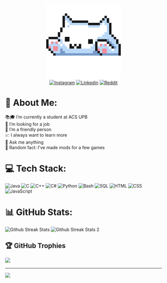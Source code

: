 <section align="center">
  <div>
    <img src="./cat_dev.gif" alt="Dev cat" width="240" height="240"/>
  </div>
  <div>
    <a href="https://instagram.com/nl8_robert" target="_blank"><img src="https://img.shields.io/badge/Instagram-%23E4405F.svg?logo=Instagram&logoColor=white" alt="Instagram"/></a>
    <a href="https://linkedin.com/in/george-robert-nenciu" target="_blank"><img src="https://img.shields.io/badge/LinkedIn-%230077B5.svg?logo=linkedin&logoColor=white" alt="Linkedin"/></a>
    <a href="https://reddit.com/user/Lucky8boyRo" target="_blank"><img src="https://img.shields.io/badge/Reddit-%23FF4500.svg?logo=Reddit&logoColor=white" alt="Reddit"/></a>
  </div>
</section>

# 💜 About Me:
📚🎓 I’m currently a student at ACS UPB<br>💼 I’m looking for a job<br>🤝 I’m a friendly person<br>📈 I always want to learn more<br>💭 Ask me anything<br>🦢 Random fact: I've made mods for a few games

# 💻 Tech Stack:
<section style="display: inline-block;">
  <img src="https://cdn.jsdelivr.net/gh/devicons/devicon@latest/icons/java/java-original.svg" width="40" height="40" alt="Java">
  <img src="https://cdn.jsdelivr.net/gh/devicons/devicon@latest/icons/c/c-original.svg" width="40" height="40" alt="C">
  <img src="https://cdn.jsdelivr.net/gh/devicons/devicon@latest/icons/cplusplus/cplusplus-original.svg" width="40" height="40" alt="C++"/>
  <img src="https://cdn.jsdelivr.net/gh/devicons/devicon@latest/icons/csharp/csharp-original.svg" width="40" height="40" alt="C#"/>
  <img src="https://cdn.jsdelivr.net/gh/devicons/devicon@latest/icons/python/python-original.svg" width="40" height="40" alt="Python"/>
  <img src="https://cdn.jsdelivr.net/gh/devicons/devicon@latest/icons/bash/bash-original.svg" width="40" height="40" alt="Bash"/>
  <img src="https://cdn.jsdelivr.net/gh/devicons/devicon@latest/icons/azuresqldatabase/azuresqldatabase-original.svg" width="40" height="40" alt="SQL" />
  <img src="https://cdn.jsdelivr.net/gh/devicons/devicon@latest/icons/html5/html5-original.svg" width="40" height="40" alt="HTML"/>
  <img src="https://cdn.jsdelivr.net/gh/devicons/devicon@latest/icons/css3/css3-original.svg" width="40" height="40" alt="CSS"/>
  <img src="https://cdn.jsdelivr.net/gh/devicons/devicon@latest/icons/javascript/javascript-original.svg" width="40" height="40" alt="JavaScript"/>
</section>
          

# 📊 GitHub Stats:
<section style="display:inline-block;">
  <img src="https://github-readme-streak-stats.herokuapp.com/?user=robertnen&theme=dark&hide_border=false" width="495" height="195" style="margin:0px;" alt="Github Streak Stats"/>
  <img src="https://github-readme-stats.vercel.app/api/top-langs/?username=robertnen&theme=dark&hide_border=false&include_all_commits=true&count_private=true&layout=compact" width="375" height="195" style="margin:0px;" alt="Github Streak Stats 2"/>
</section>

## 🏆 GitHub Trophies
![](https://github-profile-trophy.vercel.app/?username=robertnen&theme=discord&no-frame=true&no-bg=true&margin-w=4)


---
[![](https://visitcount.itsvg.in/api?id=robertnen&icon=7&color=11)](https://visitcount.itsvg.in)

